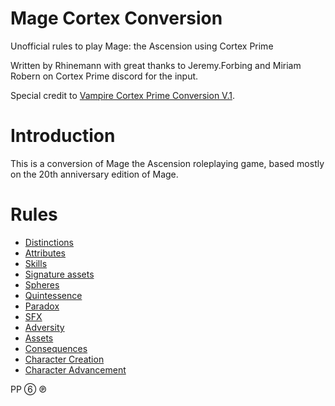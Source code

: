 # Mage Cortex Conversion
Unofficial rules to play Mage: the Ascension using Cortex Prime

Written by Rhinemann with great thanks to Jeremy.Forbing and Miriam Robern on Cortex Prime discord for the input.

Special credit to [Vampire Cortex Prime Conversion V.1](https://docs.google.com/document/d/1cpAanelHeb_9afPwiBHyvQG0lKI4AeT4zP6Q1R8t250/edit#heading=h.hcnskrsxy7sz).

# Introduction
This is a conversion of Mage the Ascension roleplaying game, based mostly on the 20th anniversary edition of Mage.

<!-- # Primer

The game assumes a basic knowledge of Mage: the Ascension lore, but the basic premise is something like this:

Reality is not fixed, but rather a set of agreed upon assumptions enforced by the collective will of humanity, the Sleepers. Mages are those people who recognize that reality is not static, and realize that through the application of their will, usually channeled through rituals or other similar "mystical" or "scientific" practices, reality can be changed.

The specifics of their own belief, called a Paradigm, guides them into joining either one of the nine mystical Traditions (an ancient fellowship of mages of varying points of view), one of the five conventions of the Technocracy (an organization founded at the beginning of the age of reason to bring science and truth to humanity), or to strike out on their own as Disparates (unaffiliated mages), Marauders (mages whose paradigm has overwhelmed their sense of reality), or Nephandi (mages seeking to destroy or corrupt the world).

The central theme of Mage is the search for Ascension, not only for the individual but for all of mankind. What Ascension is, and how it is achieved is purposely left undefined.

## Traditions

A Tradition is a group of mystically-oriented mages allied with the Council of Nine Mystic Traditions. That is, they believe in magic and understand that they manipulate magic to create desired effects. This contrasts with scientifically-oriented mages, who believe that they use Enlightened Science rather than magic, and this Science is manipulated to create desired effects. The Traditions' counterparts among the Scientists of the Technocratic Union (and in an earlier age, the Order of Reason) are called Conventions.

Each Tradition claims a seat on the Council of Nine, representing one of the Spheres of magic. That Sphere is that Tradition's speciality, called an affinity Sphere. Within each tradition exist sub groups that may specialize in different Spheres, so an affinity Sphere may depend not only on the character's affiliation but also his sect.

Although the Council did not technically exist until 1466, many Traditions count their origins to much earlier periods, as they existed as discrete magical societies. Many other Traditions are created from the joining of several disparate groups; as such, their formal creation may be fairly recent, but their component factions may have existed far earlier.

The traditions are:

- **Akashayana/Akashic Brotherhood:** Masters of mind, body, and spirit through the Arts of personal discipline. Affinity Spheres: Mind or Life;
- **Celestial Chorus:** Sacred singers who give a human Voice to the Divine Song. Affinity Spheres: Prime, Forces, or Spirit;
- **Cult of Ecstasy/Sahajiya:** Visionary seers who transcend limitations through sacred experience. Affinity Spheres: Time, Life, or Mind;
- **Dreamspeakers/Kha’vadi:** Preservers and protectors of both the Spirit Ways and the Earthly cultures that have been looted, abandoned, and oppressed. Affinity Spheres: Spirit, Force, Life, or Matter;
- **Euthanatoi/Chakravanti:** Disciples of mortality who purge corruption and bring merciful release from suffering. Affinity Spheres: Entropy, Life, or Spirit;
- **Order of Hermes:** Rigorous masters of High Magick and the Elemental Arts. Affinity Spheres: Forces;
- **Society of Ether/Sons of Ether:** Graceful saviors of scientific potential. Affinity Spheres: Matter, Forces, or Prime;
- **Verbena:** Primal devotees of rough Nature and mystic blood. Affinity Spheres: Life or Forces;
- **Virtual Adepts:** Reality-hackers devoted to rebooting their world. Affinity Spheres: Correspondence/Data or Forces; -->

# Rules
- [Distinctions](Rules/Distinctions.md)
- [Attributes](Rules/Attributes.md)
- [Skills](Rules/Skills.md)
- [Signature assets](Rules/Signature-assets.md)
- [Spheres](Rules/Spheres.md)
- [Quintessence](Rules/Quintessence.md)
- [Paradox](Rules/Paradox.md)
- [SFX](Rules/SFX.md)
- [Adversity](Rules/Adversity.md)
- [Assets](Rules/Assets.md)
- [Consequences](Rules/Consequences.md)
- [Character Creation](Rules/Character-Creation.md)
- [Character Advancement](Rules/Character-Advancement.md)

PP &#9317; &#8471;



<!-- ## Arete
Arete is the measure of a mage's enlightenment and understanding of the fundamental truths of reality. It represents the mage's ability to perceive and manipulate the Tapestry, the fabric of the universe, through the use of magic. Arete is both a philosophical journey and a practical tool, essential for the practice of magic.

In the world of _Mage: The Ascension_, magic is not merely a collection of spells and rituals; it is a profound understanding of the interconnectedness of all things. Arete reflects a mage's progress along this path of enlightenment. As a mage advances in Arete, they gain a deeper insight into the nature of reality, allowing them to bend it to their will with greater ease and precision. -->